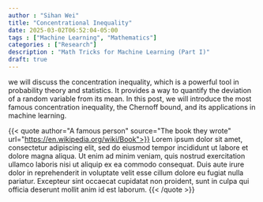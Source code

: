 ```yaml
---
author : "Sihan Wei"
title: "Concentrational Inequality"
date: 2025-03-02T06:52:04-05:00
tags : ["Machine Learning", "Mathematics"]
categories : ["Research"]
description : "Math Tricks for Machine Learning (Part I)"
draft: true
---
```



we will discuss the concentration inequality, which is a powerful tool in probability theory and statistics. It provides a way to quantify the deviation of a random variable from its mean. In this post, we will introduce the most famous concentration inequality, the Chernoff bound, and its applications in machine learning.
<!--more-->

{{< quote author="A famous person" source="The book they wrote" url="https://en.wikipedia.org/wiki/Book">}}
Lorem ipsum dolor sit amet, consectetur adipiscing elit, sed do eiusmod tempor incididunt ut labore et dolore magna aliqua. Ut enim ad minim veniam, quis nostrud exercitation ullamco laboris nisi ut aliquip ex ea commodo consequat. Duis aute irure dolor in reprehenderit in voluptate velit esse cillum dolore eu fugiat nulla pariatur. Excepteur sint occaecat cupidatat non proident, sunt in culpa qui officia deserunt mollit anim id est laborum.
{{< /quote >}}